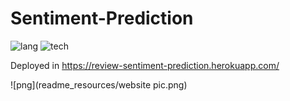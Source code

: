 # Sentiment-Prediction

![lang](https://img.shields.io/badge/Python-3.6-green)
![tech](https://img.shields.io/badge/Tech-NLTK%2C%20Naive%20Bayes%2C%20Flask-blue)

Deployed in https://review-sentiment-prediction.herokuapp.com/

![png](readme_resources/website pic.png)
